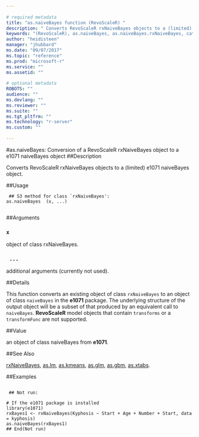 ```yaml
--- 
 
# required metadata 
title: "as.naiveBayes function (RevoScaleR) " 
description: " Converts RevoScaleR rxNaiveBayes objects to a (limited) e1071 naiveBayes object. " 
keywords: "(RevoScaleR), as.naiveBayes, as.naiveBayes.rxNaiveBayes, category, models" 
author: "heidisteen" 
manager: "jhubbard" 
ms.date: "09/07/2017" 
ms.topic: "reference" 
ms.prod: "microsoft-r" 
ms.service: "" 
ms.assetid: "" 
 
# optional metadata 
ROBOTS: "" 
audience: "" 
ms.devlang: "" 
ms.reviewer: "" 
ms.suite: "" 
ms.tgt_pltfrm: "" 
ms.technology: "r-server" 
ms.custom: "" 
 
--- 
```

 
 
 
 #as.naiveBayes: Conversion of a RevoScaleR rxNaiveBayes object to a e1071 naiveBayes object 
 ##Description
 
Converts RevoScaleR rxNaiveBayes objects to a (limited) e1071 naiveBayes object.
 
 
 ##Usage

```   
 ## S3 method for class `rxNaiveBayes':
as.naiveBayes  (x, ...)
 
```
 
 ##Arguments

   
    
 ### `x`
 object of class rxNaiveBayes. 
  
    
 ### ` ...`
 additional arguments (currently not used). 
  
 
 
 
 ##Details
 
This function converts an existing object of class `rxNaiveBayes` to an object of
class `naiveBayes` in the **e1071** package.
The underlying structure of the output object will be a subset of that produced by an equivalent call to
`naiveBayes`. **RevoScaleR** model objects that contain
`transforms` or a `transformFunc` are not supported.
 
 
 
 ##Value
 
an object of class naiveBayes from **e1071**.
 
 

 
 
 
 ##See Also
 
[rxNaiveBayes](rxNaiveBayes.md),
[as.lm](as.lm.md),
[as.kmeans](as.kmeans.md),
[as.glm](as.glm.md),
[as.gbm](as.gbm.md),
[as.xtabs](as.xtabs.md).
   
 
 ##Examples

 ```
   
  ## Not run:
 
# If the e1071 package is installed 
library(e1071)
rxBayes1 <- rxNaiveBayes(Kyphosis ~ Start + Age + Number + Start, data = kyphosis)
as.naiveBayes(rxBayes1)
 ## End(Not run) 
  
 
```
 
 
 
 
